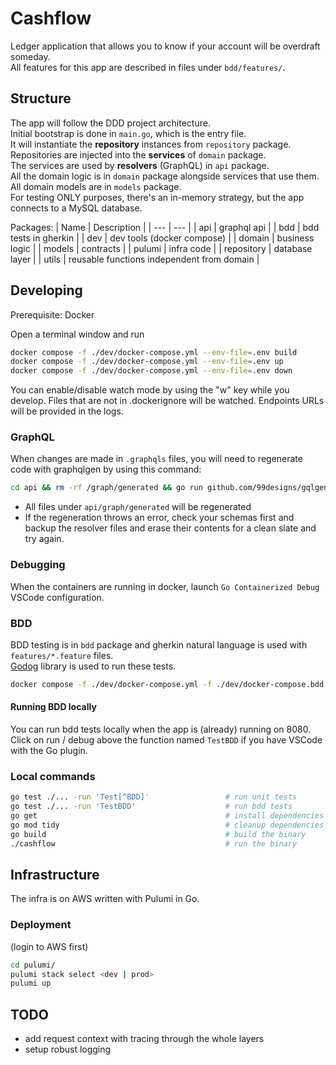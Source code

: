 # Cashflow

Ledger application that allows you to know if your account will be overdraft someday.  
All features for this app are described in files under `bdd/features/`.

## Structure

The app will follow the DDD project architecture.  
Initial bootstrap is done in `main.go`, which is the entry file.  
It will instantiate the **repository** instances from `repository` package.  
Repositories are injected into the **services** of `domain` package.  
The services are used by **resolvers** (GraphQL) in `api` package.  
All the domain logic is in `domain` package alongside services that use them.  
All domain models are in `models` package.  
For testing ONLY purposes, there's an in-memory strategy, but the app connects to a MySQL database.  

Packages:
| Name        | Description                                 |
| ---         | ---                                         |
| api         | graphql api                                 |
| bdd         | bdd tests in gherkin                        |
| dev         | dev tools (docker compose)                  |
| domain      | business logic                              |
| models      | contracts                                   |
| pulumi      | infra code                                  |
| repository  | database layer                              |
| utils       | reusable functions independent from domain  |

## Developing

Prerequisite: Docker

Open a terminal window and run

```sh
docker compose -f ./dev/docker-compose.yml --env-file=.env build            # for initial build, or if you change environment variables, docker or docker compose configs
docker compose -f ./dev/docker-compose.yml --env-file=.env up               # run the stack in containers, with debug
docker compose -f ./dev/docker-compose.yml --env-file=.env down             # stop / remove containers
```

You can enable/disable watch mode by using the "w" key while you develop.
Files that are not in .dockerignore will be watched.
Endpoints URLs will be provided in the logs.

### GraphQL

When changes are made in `.graphqls` files, you will need to regenerate code with graphqlgen by using this command:

```sh
cd api && rm -rf /graph/generated && go run github.com/99designs/gqlgen generate && cd ..
```

- All files under `api/graph/generated` will be regenerated
- If the regeneration throws an error, check your schemas first and backup the resolver files and erase their contents for a clean slate and try again.

### Debugging

When the containers are running in docker, launch `Go Containerized Debug` VSCode configuration.

### BDD

BDD testing is in `bdd` package and gherkin natural language is used with `features/*.feature` files.  
[Godog](https://github.com/cucumber/godog/) library is used to run these tests.

```sh
docker compose -f ./dev/docker-compose.yml -f ./dev/docker-compose.bdd.yml --env-file=.env up
```

#### Running BDD locally

You can run bdd tests locally when the app is (already) running on 8080.
Click on run / debug above the function named `TestBDD` if you have VSCode with the Go plugin.  

### Local commands

```sh
go test ./... -run 'Test[^BDD]'                 # run unit tests
go test ./... -run 'TestBDD'                    # run bdd tests
go get                                          # install dependencies
go mod tidy                                     # cleanup dependencies
go build                                        # build the binary
./cashflow                                      # run the binary
```

## Infrastructure

The infra is on AWS written with Pulumi in Go.

### Deployment

(login to AWS first)

```sh
cd pulumi/
pulumi stack select <dev | prod>
pulumi up
```

## TODO

- add request context with tracing through the whole layers
- setup robust logging

